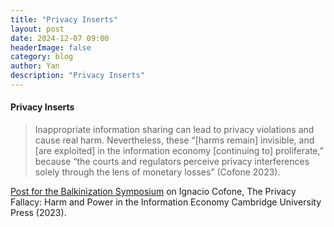 ```yaml
---
title: "Privacy Inserts"
layout: post
date: 2024-12-07 09:00
headerImage: false
category: blog
author: Yan
description: "Privacy Inserts"
---
```

<a class="hidden" href="https://brid.gy/publish/mastodon"></a>
<div class="aside">
		<h4 class="title">
			<div class="h-entry">
				<p class="e-content">
					Privacy Inserts
				</p>
			</div>
        </h4>
</div>

> Inappropriate information sharing can lead to privacy violations and cause real harm. Nevertheless, these “[harms remain] invisible, and [are exploited] in the information economy [continuing to] proliferate,” because “the courts and regulators perceive privacy interferences solely through the lens of monetary losses” (Cofone 2023).

[Post for the Balkinization Symposium](https://balkin.blogspot.com/2024/12/privacy-inserts.html) on Ignacio Cofone, The Privacy Fallacy: Harm and Power in the Information Economy Cambridge University Press (2023). 
